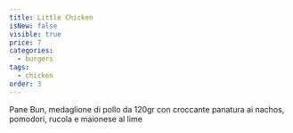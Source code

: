 ```yaml
---
title: Little Chicken
isNew: false
visible: true
price: 7
categories:
  - burgers
tags:
  - chicken
order: 3
---
```


Pane Bun, medaglione di pollo da 120gr con croccante panatura ai nachos, pomodori, rucola e maionese al lime

